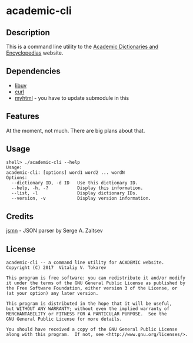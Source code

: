 # academic-cli


## Description

This is a command line utility to the [Academic Dictionaries and Encyclopedias][1]
website.


## Dependencies

* [libuv][2]
* [curl][3]
* [myhtml][4] - you have to update submodule in this


## Features

At the moment, not much. There are big plans about that.


## Usage

```
shell> ./academic-cli --help
Usage:
academic-cli: [options] word1 word2 ... wordN
Options:
  --dictionary ID, -d ID   Use this dictionary ID.
  --help, -h, -?           Display this information.
  --list, -l               Display dictionary IDs.
  --version, -v            Display version information.
```


## Credits

[jsmn][5] - JSON parser by Serge A. Zaitsev


## License

    academic-cli -- a command line utility for ACADEMIC website.
    Copyright (C) 2017  Vitaliy V. Tokarev

    This program is free software: you can redistribute it and/or modify
    it under the terms of the GNU General Public License as published by
    the Free Software Foundation, either version 3 of the License, or
    (at your option) any later version.

    This program is distributed in the hope that it will be useful,
    but WITHOUT ANY WARRANTY; without even the implied warranty of
    MERCHANTABILITY or FITNESS FOR A PARTICULAR PURPOSE.  See the
    GNU General Public License for more details.

    You should have received a copy of the GNU General Public License
    along with this program.  If not, see <http://www.gnu.org/licenses/>.


[1]: http://www.enacademic.com/
[2]: http://libuv.org/
[3]: https://curl.haxx.se/
[4]: https://github.com/lexborisov/myhtml
[5]: https://github.com/zserge/jsmn
